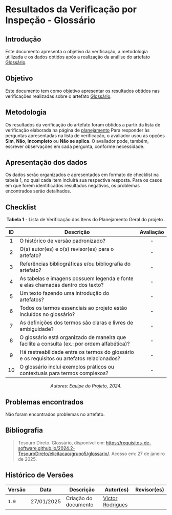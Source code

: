 # Resultados da Verificação por Inspeção - Glossário

## Introdução

Este documento apresenta o objetivo da verificação, a metodologia utilizada e os dados obtidos após a realização da análise do artefato [Glossário](../../../elicitacao/grupo5/glossario.md).

## Objetivo

Este documento tem como objetivo apresentar os resultados obtidos nas verificações realizadas sobre o artefato [Glossário](../../../elicitacao/grupo5/glossario.md).

## Metodologia

Os resultados da verificação do artefato foram obtidos a partir da lista de verificação elaborada na página de [planejamento](../entrega2/planej2-e2.md) Para responder às perguntas apresentadas na lista de verificação, o avaliador usou as opções **Sim**, **Não**, **Incompleto** ou **Não se aplica**. O avaliador pode, também, escrever observações em cada pergunta, conforme necessidade.

## Apresentação dos dados

Os dados serão organizados e apresentados em formato de checklist na tabela 1, no qual cada item incluirá sua respectiva resposta. Para os casos em que forem identificados resultados negativos, os problemas encontrados serão detalhados.

## Checklist

<center>

**Tabela 1** - Lista de Verificação dos Itens do Planejamento Geral do projeto .

|        ID        | Descrição                                                                                                           | Avaliação  |
| :--------------: | ------------------------------------------------------------------------------------------------------------------- | :--------: | 
| 1 | O histórico de versão padronizado? | - |
| 2 | O(s) autor(es) e o(s) revisor(es) para o artefato? | - |
| 3 | Referências bibliográficas e/ou bibliografia do artefato? | - |
| 4 | As tabelas e imagens possuem legenda e fonte e elas chamadas dentro dos texto? | - |
| 5 | Um texto fazendo uma introdução do artefatos? | - |
| 6 | Todos os termos essenciais ao projeto estão incluídos no glossário? | - |
| 7 | As definições dos termos são claras e livres de ambiguidade? | - |
| 8 | O glossário está organizado de maneira que facilite a consulta (ex.: por ordem alfabética)? | - |
| 9 | Há rastreabilidade entre os termos do glossário e os requisitos ou artefatos relacionados? | - |
| 10 | O glossário inclui exemplos práticos ou contextuais para termos complexos? | - |

_Autores: Equipe do Projeto, 2024._

</center>

## Problemas encontrados

Não foram encontrados problemas no artefato.

## Bibliografia

> Tesouro Direto. Glossário, disponível em: https://requisitos-de-software.github.io/2024.2-TesouroDireto/elicitacao/grupo5/glossario/. Acesso em: 27 de janeiro de 2025.

## Histórico de Versões

| Versão  | Data | Descrição | Autor(es) | Revisor(es) |
| -------- | ------ | ------ | ---------- | ---------- |
| `1.0` | 27/01/2025 | Criação do documento  | [Victor Rodrigues](https://github.com/ViictorHugoo) |  |
